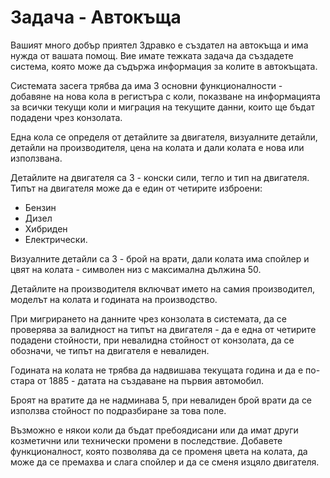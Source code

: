 # Задача - Автокъща
Вашият много добър приятел Здравко е създател на автокъща и има нужда от вашата помощ. Вие имате тежката задача да създадете система, която може да съдържа информация за колите в автокъщата.


Системата засега трябва да има 3 основни функционалности - добавяне на нова кола в регистъра с коли, показване на информацията за всички текущи коли и миграция на текущите данни, които ще бъдат подадени чрез конзолата.

Една кола се определя от детайлите за двигателя, визуалните детайли, детайли на производителя, цена на колата и дали колата е нова или използвана.

Детайлите на двигателя са 3 - конски сили, тегло и тип на двигателя.
Типът на двигателя може да е един от четирите изброени:
* Бензин
* Дизел
* Хибриден
* Електрически.

Визуалните детайли са 3 - брой на врати, дали колата има спойлер и цвят на колата - символен низ с максимална дължина 50.

Детайлите на производителя включват името на самия производител, моделът на колата и годината на производство.

При мигрирането на данните чрез конзолата в системата, да се проверява за валидност на типът на двигателя - да е една от четирите подадени стойности, при невалидна стойност от конзолата, да се обозначи, че типът на двигателя е невалиден.

Годината на колата не трябва да надвишава текущата година и да е по-стара от 1885 - датата на създаване на първия автомобил.

Броят на вратите да не надминава 5, при невалиден брой врати да се използва стойност по подразбиране за това поле.

Възможно е някои коли да бъдат пребоядисани или да имат други козметични или технически промени в последствие. Добавете функционалност, която позволява да се променя цвета на колата, да може да се премахва и слага спойлер и да се сменя изцяло двигателя.